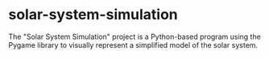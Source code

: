 # solar-system-simulation
The "Solar System Simulation" project is a Python-based program using the Pygame library to visually represent a simplified model of the solar system.
